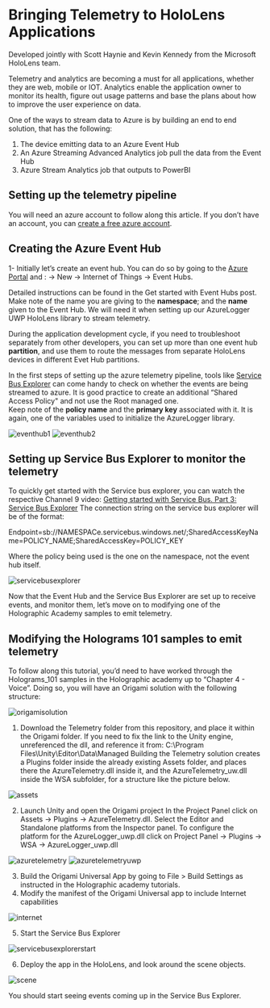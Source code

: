 # Bringing Telemetry to HoloLens Applications
Developed jointly with Scott Haynie and Kevin Kennedy from the Microsoft HoloLens team.    
      
Telemetry and analytics are becoming a must for all applications, whether they are web, mobile or IOT. 
Analytics enable the application owner to monitor its health, figure out usage patterns and base the plans about how to improve the user experience on data. 

One of the ways to stream data to Azure is by building an end to end solution, that has the following:
1.	The device emitting data to an Azure Event Hub
2.	An Azure Streaming Advanced Analytics job pull the data from the Event Hub
3.	Azure Stream Analytics job that outputs to PowerBI

## Setting up the telemetry pipeline

You will need an azure account to follow along this article.
If you don’t have an account, you can [create a free azure account](https://docs.microsoft.com/en-us/azure/event-hubs/event-hubs-csharp-ephcs-getstarted).

## Creating the Azure Event Hub
 
1- Initially let’s create an event hub. You can do so by going to the [Azure Portal](https://portal.azure.com) and :
-> New -> Internet of Things -> Event Hubs.    


Detailed instructions can be found in the Get started with Event Hubs post.  
Make note of the name you are giving to the **namespace**; and the **name** given to the Event Hub. 
We will need it when setting up our AzureLogger UWP HoloLens library to stream telemetry.    
 
During the application development cycle, if you need to troubleshoot separately from other developers, you can set up more than one event hub **partition**, and use them to route the messages from separate HoloLens devices in different Evet Hub partitions.    
 
In the first steps of setting up the azure telemetry pipeline, tools like [Service Bus Explorer](https://blogs.msdn.microsoft.com/paolos/2015/03/02/service-bus-explorer-2-6-now-available/) can come handy to  check on whether the events are being streamed to azure. 
It is good practice to create an additional “Shared Access Policy" and not use the Root managed one.  
Keep note of the **policy name** and the **primary key** associated with it. It is again, one of the variables used to initialize the  AzureLogger library. 
	 
<img src="media/eventhub1.jpg" alt="eventhub1" class="inline"/>
<img src="media/eventhub2.jpg" alt="eventhub2" class="inline"/>

## Setting up Service Bus Explorer to monitor the telemetry 
To quickly get started with the Service bus explorer, you can watch the respective Channel 9 video: [Getting started with Service Bus. Part 3: Service Bus Explorer](https://channel9.msdn.com/Blogs/Subscribe/Getting-Started-with-Service-Bus-Part-3-Service-Bus-Explorer)
The connection string on the service bus explorer will be of the format:    

 
Endpoint=sb://NAMESPACe.servicebus.windows.net/;SharedAccessKeyName=POLICY_NAME;SharedAccessKey=POLICY_KEY     


Where the policy being used is the one on the namespace, not the event hub itself. 
 

<img src="media/servicebusexplorer.JPG" alt="servicebusexplorer" class="inline"/> 

Now that the Event Hub and the Service Bus Explorer are set up to receive events, and monitor them, let’s move on to modifying one of the Holographic Academy samples to emit telemetry. 

## Modifying the Holograms 101 samples to emit telemetry 
To follow along this tutorial, you’d need to have worked through the Holograms_101 samples in the Holographic academy up to “Chapter 4 - Voice”. 
Doing so, you will have an Origami solution with the following structure:

<img src="media/origamisolution.JPG" alt="origamisolution" class="inline"/> 

1. Download the Telemetry folder from this repository, and place it within the Origami folder.
If you need to fix the link to the Unity engine, unreferenced the dll, and reference it from: C:\Program Files\Unity\Editor\Data\Managed 
Building the Telemetry solution creates a Plugins folder inside the already existing Assets folder, and places there the AzureTelemetry.dll inside it, and the AzureTelemetry_uw.dll inside the WSA subfolder, for a structure like the picture below. 

<img src="media/assets.JPG" alt="assets" class="inline"/> 

2.	Launch Unity and open the Origami project
In the Project Panel click on Assets -> Plugins ->  AzureTelemetry.dll. 
Select the Editor and Standalone platforms from the Inspector panel. 
To configure the platform for the AzureLogger_uwp.dll click on Project Panel -> Plugins -> WSA -> AzureLogger_uwp.dll

<img src="media/azuretelemetry.jpg" alt="azuretelemetry" class="inline"/> 
<img src="media/azuretelemetryuwp.jpg" alt="azuretelemetryuwp" class="inline"/> 

3.	Build the Origami Universal App by going to File > Build Settings as instructed in the Holographic academy tutorials. 
4.	Modify the manifest of the Origami Universal app to include Internet capabilities 

<img src="media/internet.jpg" alt="internet" class="inline"/> 

5.	Start the Service Bus Explorer

<img src="media/servicebusexplorerstart.JPG" alt="servicebusexplorerstart" class="inline"/>

6.	Deploy the app in the HoloLens, and look around the scene objects.  

<img src="media/scene.jpg" alt="scene" class="inline"/>

You should start seeing events coming up in the Service Bus Explorer. 
  

















